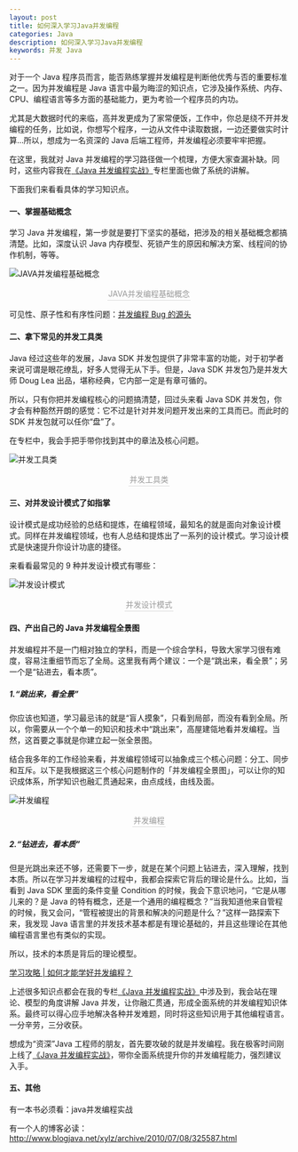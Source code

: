 ```yaml
---
layout: post
title: 如何深入学习Java并发编程
categories: Java
description: 如何深入学习Java并发编程
keywords: 并发 Java
---
```

对于一个 Java 程序员而言，能否熟练掌握并发编程是判断他优秀与否的重要标准之一。因为并发编程是 Java 语言中最为晦涩的知识点，它涉及操作系统、内存、CPU、编程语言等多方面的基础能力，更为考验一个程序员的内功。

尤其是大数据时代的来临，高并发更成为了家常便饭，工作中，你总是绕不开并发编程的任务，比如说，你想写个程序，一边从文件中读取数据，一边还要做实时计算…所以，想成为一名资深的 Java 后端工程师，并发编程必须要牢牢把握。

在这里，我就对 Java 并发编程的学习路径做一个梳理，方便大家查漏补缺。同时，这些内容我在[《Java 并发编程实战》](https://link.zhihu.com/?target=https%3A//time.geekbang.org/column/intro/159%3Futm_term%3DzeusN7QGY%26utm_source%3Dwebsite%26utm_medium%3Dinfoq%26utm_campaign%3D159-presell)专栏里面也做了系统的讲解。

下面我们来看看具体的学习知识点。

#### 一、掌握基础概念
学习 Java 并发编程，第一步就是要打下坚实的基础，把涉及的相关基础概念都搞清楚。比如，深度认识 Java 内存模型、死锁产生的原因和解决方案、线程间的协作机制，等等。

![JAVA并发编程基础概念]({{assets_base_url}}/images/blog/Java基础/并发编程/JAVA并发编程基础概念.png)
<center>
<div style="color:orange; border-bottom: 1px solid #d9d9d9;display: inline-block;color: #999;padding: 2px;">JAVA并发编程基础概念</div>
</center>

可见性、原子性和有序性问题：[并发编程 Bug 的源头](https://link.zhihu.com/?target=https%3A//time.geekbang.org/column/article/83682)

#### 二、拿下常见的并发工具类
Java 经过这些年的发展，Java SDK 并发包提供了非常丰富的功能，对于初学者来说可谓是眼花缭乱，好多人觉得无从下手。但是，Java SDK 并发包乃是并发大师 Doug Lea 出品，堪称经典，它内部一定是有章可循的。

所以，只有你把并发编程核心的问题搞清楚，回过头来看 Java SDK 并发包，你才会有种豁然开朗的感觉：它不过是针对并发问题开发出来的工具而已。而此时的 SDK 并发包就可以任你“盘”了。

在专栏中，我会手把手带你找到其中的章法及核心问题。

![并发工具类]({{assets_base_url}}/images/blog/Java基础/并发编程/并发工具类.png)
<center>
<div style="color:orange; border-bottom: 1px solid #d9d9d9;display: inline-block;color: #999;padding: 2px;">并发工具类</div>
</center>

#### 三、对并发设计模式了如指掌
设计模式是成功经验的总结和提炼，在编程领域，最知名的就是面向对象设计模式。同样在并发编程领域，也有人总结和提炼出了一系列的设计模式。学习设计模式是快速提升你设计功底的捷径。

来看看最常见的 9 种并发设计模式有哪些：

![并发设计模式]({{assets_base_url}}/images/blog/Java基础/并发编程/并发设计模式.png)
<center>
<div style="color:orange; border-bottom: 1px solid #d9d9d9;display: inline-block;color: #999;padding: 2px;">并发设计模式</div>
</center>

#### 四、产出自己的 Java 并发编程全景图
并发编程并不是一门相对独立的学科，而是一个综合学科，导致大家学习很有难度，容易注重细节而忘了全局。这里我有两个建议：一个是“跳出来，看全景”；另一个是“钻进去，看本质”。

##### 1.“跳出来，看全景”

你应该也知道，学习最忌讳的就是“盲人摸象”，只看到局部，而没有看到全局。所以，你需要从一个个单一的知识和技术中“跳出来”，高屋建瓴地看并发编程。当然，这首要之事就是你建立起一张全景图。

结合我多年的工作经验来看，并发编程领域可以抽象成三个核心问题：分工、同步和互斥。以下是我根据这三个核心问题制作的「并发编程全景图」，可以让你的知识成体系，所学知识也融汇贯通起来，由点成线，由线及面。

![并发编程]({{assets_base_url}}/images/blog/Java基础/并发编程/并发编程.png)
<center>
<div style="color:orange; border-bottom: 1px solid #d9d9d9;display: inline-block;color: #999;padding: 2px;">并发编程</div>
</center>

##### 2.“钻进去，看本质”

但是光跳出来还不够，还需要下一步，就是在某个问题上钻进去，深入理解，找到本质。所以在学习并发编程的过程中，我都会探索它背后的理论是什么。比如，当看到 Java SDK 里面的条件变量 Condition 的时候，我会下意识地问，“它是从哪儿来的？是 Java 的特有概念，还是一个通用的编程概念？”当我知道他来自管程的时候，我又会问，“管程被提出的背景和解决的问题是什么？”这样一路探索下来，我发现 Java 语言里的并发技术基本都是有理论基础的，并且这些理论在其他编程语言里也有类似的实现。

所以，技术的本质是背后的理论模型。

[学习攻略 &#124; 如何才能学好并发编程？](https://link.zhihu.com/?target=https%3A//time.geekbang.org/column/article/83267)

上述很多知识点都会在我的专栏[《Java 并发编程实战》](https://link.zhihu.com/?target=https%3A//time.geekbang.org/column/intro/159%3Futm_term%3DzeusN7QGY%26utm_source%3Dwebsite%26utm_medium%3Dinfoq%26utm_campaign%3D159-presell)中涉及到，我会站在理论、模型的角度讲解 Java 并发，让你融汇贯通，形成全面系统的并发编程知识体系。最终可以得心应手地解决各种并发难题，同时将这些知识用于其他编程语言。一分辛劳，三分收获。

想成为“资深”Java 工程师的朋友，首先要攻破的就是并发编程。我在极客时间刚上线了[《Java 并发编程实战》](https://link.zhihu.com/?target=https%3A//time.geekbang.org/column/intro/159%3Futm_term%3DzeusN7QGY%26utm_source%3Dwebsite%26utm_medium%3Dinfoq%26utm_campaign%3D159-presell)，带你全面系统提升你的并发编程能力，强烈建议入手。

#### 五、其他
有一本书必须看：java并发编程实战

有一个人的博客必读：[http://www.blogjava.net/xylz/archive/2010/07/08/325587.html ](http://www.blogjava.net/xylz/archive/2010/07/08/325587.html )